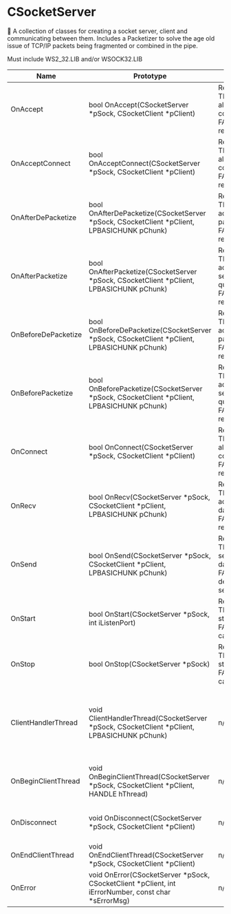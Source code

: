 # CSocketServer
  
:loudspeaker:	A collection of classes for creating a socket server, client and communicating between them. Includes a Packetizer to solve the age old issue of TCP/IP packets being fragmented or combined in the pipe.
  
Must include WS2_32.LIB and/or WSOCK32.LIB
  
| Name                | Prototype                                                                                          | Return                                                  | Description                                                                                                                                                                                                                  |
|---------------------|----------------------------------------------------------------------------------------------------|----------------------------------------------------------|------------------------------------------------------------------------------------------------------------------------------------------------------------------------------------------------------------------------------|
| OnAccept            | bool OnAccept(CSocketServer *pSock, CSocketClient *pClient)                                       | Return TRUE to allow the connection, FALSE to reject.    | Called when a connection is accepted by the socket server.                                                                                                                                                                   |
| OnAcceptConnect     | bool OnAcceptConnect(CSocketServer *pSock, CSocketClient *pClient)                                | Return TRUE to allow the connection, FALSE to reject.    | Called when a connection is accepted and/or connected by the socket server.                                                                                                                                                   |
| OnAfterDePacketize  | bool OnAfterDePacketize(CSocketServer *pSock, CSocketClient *pClient, LPBASICHUNK pChunk)         | Return TRUE to accept the packet, FALSE to reject.       | Called after a packet is read by user code, pChunk contains the actual data sent by the remote peer.                                                                                                                        |
| OnAfterPacketize    | bool OnAfterPacketize(CSocketServer *pSock, CSocketClient *pClient, LPBASICHUNK pChunk)           | Return TRUE to add to the send queue, FALSE to reject.   | Called after a packet is assembled by the socket server, pChunk contains the packet data and the data to be sent.                                                                                                           |
| OnBeforeDePacketize | bool OnBeforeDePacketize(CSocketServer *pSock, CSocketClient *pClient, LPBASICHUNK pChunk)        | Return TRUE to accept the packet, FALSE to reject.       | Called before a packet is read by user code, pChunk contains the data sent by the remote peer.                                                                                                                               |
| OnBeforePacketize   | bool OnBeforePacketize(CSocketServer *pSock, CSocketClient *pClient, LPBASICHUNK pChunk)          | Return TRUE to add to the send queue, FALSE to reject.   | Called before a packet is assembled by the socket server, pChunk contains the data to be sent.                                                                                                                               |
| OnConnect           | bool OnConnect(CSocketServer *pSock, CSocketClient *pClient)                                      | Return TRUE to allow the connection, FALSE to reject.    | Called when a connection is connected by the socket server.                                                                                                                                                                  |
| OnRecv              | bool OnRecv(CSocketServer *pSock, CSocketClient *pClient, LPBASICHUNK pChunk)                     | Return TRUE to accept the data, FALSE to reject.         | Called after a packet or partial packet is received, pChunk may not contain a full packet.                                                                                                                                   |
| OnSend              | bool OnSend(CSocketServer *pSock, CSocketClient *pClient, LPBASICHUNK pChunk)                     | Return TRUE to send the data, FALSE to delay sending.    | Called before a packet is sent, pChunk contains the packet and actual data, guaranteed to be a full packet.                                                                                                                 |
| OnStart             | bool OnStart(CSocketServer *pSock, int iListenPort)                                               | Return TRUE to start, FALSE to cancel.                   | Called when the socket server is started by a call to Start().                                                                                                                                                               |
| OnStop              | bool OnStop(CSocketServer *pSock)                                                                 | Return TRUE to stop, FALSE to cancel.                    | Called when the socket server is stopped by a call to Stop().                                                                                                                                                                |
| ClientHandlerThread | void ClientHandlerThread(CSocketServer *pSock, CSocketClient *pClient, LPBASICHUNK pChunk)        | n/a                                                      | Called when a client is accepted/connected, server enters "one thread per connection" mode, thread exits = client disconnect.                                                                                               |
| OnBeginClientThread | void OnBeginClientThread(CSocketServer *pSock, CSocketClient *pClient, HANDLE hThread)            | n/a                                                      | Called after a client thread is created, before ClientHandlerThread is called.                                                                                                                                               |
| OnDisconnect        | void OnDisconnect(CSocketServer *pSock, CSocketClient *pClient)                                   | n/a                                                      | Called when a client has been disconnected (after socket shutdown).                                                                                                                                                          |
| OnEndClientThread   | void OnEndClientThread(CSocketServer *pSock, CSocketClient *pClient)                              | n/a                                                      | Called after a client thread has been destroyed.                                                                                                                                                                              |
| OnError             | void OnError(CSocketServer *pSock, CSocketClient *pClient, int iErrorNumber, const char *sErrorMsg)| n/a                                                      | Called for any internal exceptions.                                                                                                                                                                                           |
